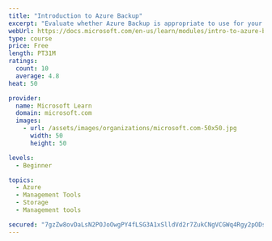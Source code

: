 ```yaml
---
title: "Introduction to Azure Backup"
excerpt: "Evaluate whether Azure Backup is appropriate to use for your backup needs and describe how the features of Azure Backup work to provide backup solutions for your needs."
webUrl: https://docs.microsoft.com/en-us/learn/modules/intro-to-azure-backup/
type: course
price: Free
length: PT31M
ratings:
  count: 10
  average: 4.8
heat: 50

provider:
  name: Microsoft Learn
  domain: microsoft.com
  images:
    - url: /assets/images/organizations/microsoft.com-50x50.jpg
      width: 50
      height: 50

levels:
  - Beginner

topics:
  - Azure
  - Management Tools
  - Storage
  - Management tools

secured: "7gzZw8ovDaLsN2POJoOwgPY4fLSG3A1xSlldVd2r7ZukCNgVCGWq4Rgy2pODsZPkWq8gzc8x0I8oSvUVL3Af4yxhBzWS76FIxu8mXNgVtS8Ze/eeJoo6tXioCO00UpURVrP9ob3qb4uVYLOB2u7COcWMBvmJn+e0HNaW/HUG/oaCYxtpS0LsIBV8eX6qk1vuQEL12jyWLjNgVTwectNz7kAYhjrA3U2EPyAE8AUteilO4x/F10wmw4yMl/1YfoxW6nUtAlfSP8NUWQhbY35hZ7dzH29qPXV7gvETYEnMio05pjs6mQYqwBWFOppEQjt7YqwnlBEomXRAZwNEi6KZ08geC2Vc7sAQDifqw3x+3Q9Unaa1u2MamkD8Rtx1gXd/Nk0BGYy7Dgdg9O2zLO/Yp+mis0k8ndnhflji0eN+7v4=;++Rq5gEg5ZH8arbrMk+5Sg=="
---
```


